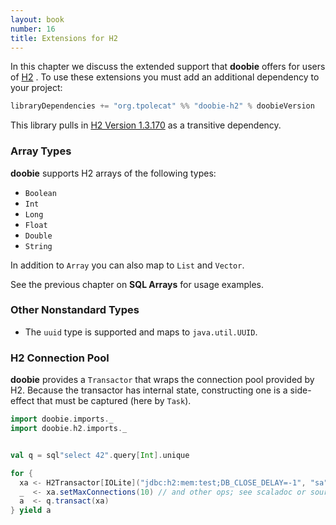 ```yaml
---
layout: book
number: 16
title: Extensions for H2
---
```


In this chapter we discuss the extended support that **doobie** offers for users of [H2](http://www.h2database.com/html/main.html) . To use these extensions you must add an additional dependency to your project:

```scala
libraryDependencies += "org.tpolecat" %% "doobie-h2" % doobieVersion
```

This library pulls in [H2 Version 1.3.170](http://www.h2database.com/html/main.html) as a transitive dependency.

### Array Types

**doobie** supports H2 arrays of the following types:

- `Boolean`
- `Int`
- `Long`   
- `Float`  
- `Double`
- `String`

In addition to `Array` you can also map to `List` and `Vector`.

See the previous chapter on **SQL Arrays** for usage examples.

### Other Nonstandard Types

- The `uuid` type is supported and maps to `java.util.UUID`.

### H2 Connection Pool

**doobie** provides a `Transactor` that wraps the connection pool provided by H2. Because the transactor has internal state, constructing one is a side-effect that must be captured (here by `Task`).

```scala
import doobie.imports._
import doobie.h2.imports._


val q = sql"select 42".query[Int].unique

for {
  xa <- H2Transactor[IOLite]("jdbc:h2:mem:test;DB_CLOSE_DELAY=-1", "sa", "")
  _  <- xa.setMaxConnections(10) // and other ops; see scaladoc or source
  a  <- q.transact(xa)
} yield a
```
